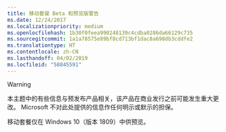 ```yaml
---
title: 移动套餐 Beta 和预览版警告
ms.date: 12/24/2017
ms.localizationpriority: medium
ms.openlocfilehash: 1b30f0feea990248139c4cdba0286da66129c735
ms.sourcegitcommit: 1a1a78575e89bf8cd713bf1dac8a698db3cddfe2
ms.translationtype: HT
ms.contentlocale: zh-CN
ms.lasthandoff: 04/02/2019
ms.locfileid: "58845591"
---
```

> [!WARNING]
> 本主题中的有些信息与预发布产品相关，该产品在商业发行之前可能发生重大更改。 Microsoft 不对此处提供的信息作任何明示或默示的担保。
>
> 移动套餐仅在 Windows 10（版本 1809）中供预览。

